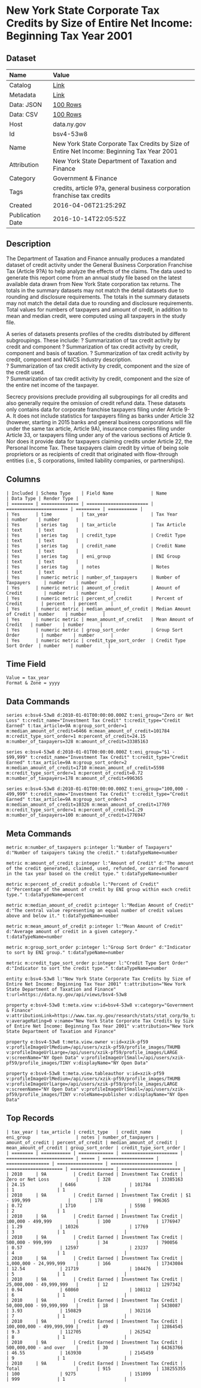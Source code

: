 # New York State Corporate Tax Credits by Size of Entire Net Income: Beginning Tax Year 2001

## Dataset

| Name | Value |
| :--- | :---- |
| Catalog | [Link](https://catalog.data.gov/dataset/new-york-state-corporate-tax-credits-by-size-of-entire-net-income-beginning-tax-year-2001) |
| Metadata | [Link](https://data.ny.gov/api/views/bsv4-53w8) |
| Data: JSON | [100 Rows](https://data.ny.gov/api/views/bsv4-53w8/rows.json?max_rows=100) |
| Data: CSV | [100 Rows](https://data.ny.gov/api/views/bsv4-53w8/rows.csv?max_rows=100) |
| Host | data.ny.gov |
| Id | bsv4-53w8 |
| Name | New York State Corporate Tax Credits by Size of Entire Net Income: Beginning Tax Year 2001 |
| Attribution | New York State Department of Taxation and Finance |
| Category | Government & Finance |
| Tags | credits, article 9?a, general business corporation franchise tax credits |
| Created | 2016-04-06T21:25:29Z |
| Publication Date | 2016-10-14T22:05:52Z |

## Description

The Department of Taxation and Finance annually produces a mandated dataset of credit activity under the General Business Corporation Franchise Tax (Article 9?A) to help analyze the effects of the claims. 
The data used to generate this report come from an annual study file based on the latest available data drawn from New York State corporation tax returns.  The totals in the summary datasets may not match the detail datasets due to rounding and disclosure requirements.  The totals in the summary datasets may not match the detail data due to rounding and disclosure requirements.  Total values for numbers of taxpayers and amount of credit, in addition to mean and median credit, were computed using all taxpayers in the study file.

A series of datasets presents profiles of the credits distributed by different subgroupings. These include:
?	Summarization of tax credit activity by credit and component
?	Summarization of tax credit activity by credit, component and basis of taxation.
?	Summarization of tax credit activity by credit, component and NAICS industry description.  
?	Summarization of tax credit activity by credit, component and the size of the credit used.  
?	Summarization of tax credit activity by credit, component and the size of the entire net income of the taxpayer.  

Secrecy provisions preclude providing all subgroupings for all credits and also generally require the omission of credit refund data.  These datasets only contains data for corporate franchise taxpayers filing under Article 9-A. It does not include statistics for taxpayers filing as banks under Article 32 (however, starting in 2015 banks and general business corporations will file under the same tax article, Article 9A), insurance companies filing under Article 33, or taxpayers filing under any of the various sections of Article 9. Nor does it provide data for taxpayers claiming credits under Article 22, the Personal Income Tax.  These taxpayers claim credit by virtue of being sole proprietors or as recipients of credit that originated with flow-through entities (i.e., S corporations, limited liability companies, or partnerships).

## Columns

```ls
| Included | Schema Type    | Field Name              | Name                    | Data Type | Render Type |
| ======== | ============== | ======================= | ======================= | ========= | =========== |
| Yes      | time           | tax_year                | Tax Year                | number    | number      |
| Yes      | series tag     | tax_article             | Tax Article             | text      | text        |
| Yes      | series tag     | credit_type             | Credit Type             | text      | text        |
| Yes      | series tag     | credit_name             | Credit Name             | text      | text        |
| Yes      | series tag     | eni_group               | ENI Group               | text      | text        |
| Yes      | series tag     | notes                   | Notes                   | text      | text        |
| Yes      | numeric metric | number_of_taxpayers     | Number of Taxpayers     | number    | number      |
| Yes      | numeric metric | amount_of_credit        | Amount of Credit        | number    | number      |
| Yes      | numeric metric | percent_of_credit       | Percent of Credit       | percent   | percent     |
| Yes      | numeric metric | median_amount_of_credit | Median Amount of Credit | number    | number      |
| Yes      | numeric metric | mean_amount_of_credit   | Mean Amount of Credit   | number    | number      |
| Yes      | numeric metric | group_sort_order        | Group Sort Order        | number    | number      |
| Yes      | numeric metric | credit_type_sort_order  | Credit Type Sort Order  | number    | number      |
```

## Time Field

```ls
Value = tax_year
Format & Zone = yyyy
```

## Data Commands

```ls
series e:bsv4-53w8 d:2010-01-01T00:00:00.000Z t:eni_group="Zero or Net Loss" t:credit_name="Investment Tax Credit" t:credit_type="Credit Earned" t:tax_article=9A m:group_sort_order=1 m:median_amount_of_credit=6466 m:mean_amount_of_credit=101784 m:credit_type_sort_order=1 m:percent_of_credit=24.15 m:number_of_taxpayers=328 m:amount_of_credit=33385163

series e:bsv4-53w8 d:2010-01-01T00:00:00.000Z t:eni_group="$1 - $99,999" t:credit_name="Investment Tax Credit" t:credit_type="Credit Earned" t:tax_article=9A m:group_sort_order=2 m:median_amount_of_credit=1710 m:mean_amount_of_credit=5598 m:credit_type_sort_order=1 m:percent_of_credit=0.72 m:number_of_taxpayers=178 m:amount_of_credit=996365

series e:bsv4-53w8 d:2010-01-01T00:00:00.000Z t:eni_group="100,000 - 499,999" t:credit_name="Investment Tax Credit" t:credit_type="Credit Earned" t:tax_article=9A m:group_sort_order=3 m:median_amount_of_credit=10326 m:mean_amount_of_credit=17769 m:credit_type_sort_order=1 m:percent_of_credit=1.29 m:number_of_taxpayers=100 m:amount_of_credit=1776947
```

## Meta Commands

```ls
metric m:number_of_taxpayers p:integer l:"Number of Taxpayers" d:"Number of taxpayers taking the credit." t:dataTypeName=number

metric m:amount_of_credit p:integer l:"Amount of Credit" d:"The amount of the credit generated, claimed, used, refunded, or carried forward in the tax year based on the credit type." t:dataTypeName=number

metric m:percent_of_credit p:double l:"Percent of Credit" d:"Percentage of the amount of credit by ENI group within each credit type." t:dataTypeName=percent

metric m:median_amount_of_credit p:integer l:"Median Amount of Credit" d:"The central value representing an equal number of credit values above and below it." t:dataTypeName=number

metric m:mean_amount_of_credit p:integer l:"Mean Amount of Credit" d:"Average amount of credit in a given category." t:dataTypeName=number

metric m:group_sort_order p:integer l:"Group Sort Order" d:"Indicator to sort by ENI group." t:dataTypeName=number

metric m:credit_type_sort_order p:integer l:"Credit Type Sort Order" d:"Indicator to sort the credit type." t:dataTypeName=number

entity e:bsv4-53w8 l:"New York State Corporate Tax Credits by Size of Entire Net Income: Beginning Tax Year 2001" t:attribution="New York State Department of Taxation and Finance" t:url=https://data.ny.gov/api/views/bsv4-53w8

property e:bsv4-53w8 t:meta.view v:id=bsv4-53w8 v:category="Government & Finance" v:attributionLink=https://www.tax.ny.gov/research/stats/stat_corp/9a_tax_credits/article_9a_general_business_corporation_franchise_tax_credits_through_tax_year_2012.htm v:averageRating=0 v:name="New York State Corporate Tax Credits by Size of Entire Net Income: Beginning Tax Year 2001" v:attribution="New York State Department of Taxation and Finance"

property e:bsv4-53w8 t:meta.view.owner v:id=xzik-pf59 v:profileImageUrlMedium=/api/users/xzik-pf59/profile_images/THUMB v:profileImageUrlLarge=/api/users/xzik-pf59/profile_images/LARGE v:screenName="NY Open Data" v:profileImageUrlSmall=/api/users/xzik-pf59/profile_images/TINY v:displayName="NY Open Data"

property e:bsv4-53w8 t:meta.view.tableauthor v:id=xzik-pf59 v:profileImageUrlMedium=/api/users/xzik-pf59/profile_images/THUMB v:profileImageUrlLarge=/api/users/xzik-pf59/profile_images/LARGE v:screenName="NY Open Data" v:profileImageUrlSmall=/api/users/xzik-pf59/profile_images/TINY v:roleName=publisher v:displayName="NY Open Data"
```

## Top Records

```ls
| tax_year | tax_article | credit_type   | credit_name           | eni_group                 | notes | number_of_taxpayers | amount_of_credit | percent_of_credit | median_amount_of_credit | mean_amount_of_credit | group_sort_order | credit_type_sort_order | 
| ======== | =========== | ============= | ===================== | ========================= | ===== | =================== | ================ | ================= | ======================= | ===================== | ================ | ====================== | 
| 2010     | 9A          | Credit Earned | Investment Tax Credit | Zero or Net Loss          |       | 328                 | 33385163         | 24.15             | 6466                    | 101784                | 1                | 1                      | 
| 2010     | 9A          | Credit Earned | Investment Tax Credit | $1 - $99,999              |       | 178                 | 996365           | 0.72              | 1710                    | 5598                  | 2                | 1                      | 
| 2010     | 9A          | Credit Earned | Investment Tax Credit | 100,000 - 499,999         |       | 100                 | 1776947          | 1.29              | 10326                   | 17769                 | 3                | 1                      | 
| 2010     | 9A          | Credit Earned | Investment Tax Credit | 500,000 - 999,999         |       | 34                  | 790056           | 0.57              | 12597                   | 23237                 | 4                | 1                      | 
| 2010     | 9A          | Credit Earned | Investment Tax Credit | 1,000,000 - 24,999,999    |       | 166                 | 17343084         | 12.54             | 21719                   | 104476                | 5                | 1                      | 
| 2010     | 9A          | Credit Earned | Investment Tax Credit | 25,000,000 - 49,999,999   |       | 12                  | 1297342          | 0.94              | 60860                   | 108112                | 6                | 1                      | 
| 2010     | 9A          | Credit Earned | Investment Tax Credit | 50,000,000 - 99,999,999   |       | 18                  | 5438087          | 3.93              | 150829                  | 302116                | 7                | 1                      | 
| 2010     | 9A          | Credit Earned | Investment Tax Credit | 100,000,000 - 499,999,999 |       | 49                  | 12864545         | 9.3               | 112705                  | 262542                | 8                | 1                      | 
| 2010     | 9A          | Credit Earned | Investment Tax Credit | 500,000,000 - and over    |       | 30                  | 64363766         | 46.55             | 163930                  | 2145459               | 9                | 1                      | 
| 2010     | 9A          | Credit Earned | Investment Tax Credit | Total                     |       | 915                 | 138255355        | 100               | 9275                    | 151099                | 999              | 1                      | 
```